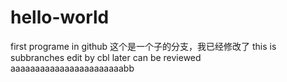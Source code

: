 # hello-world
first programe in github
这个是一个子的分支，我已经修改了
this is subbranches edit by cbl  later can be reviewed
aaaaaaaaaaaaaaaaaaaaaaabb
